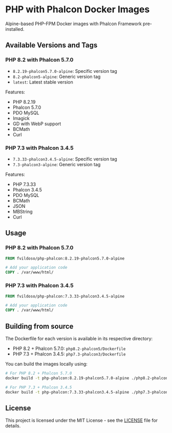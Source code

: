 # PHP with Phalcon Docker Images

Alpine-based PHP-FPM Docker images with Phalcon Framework pre-installed.

## Available Versions and Tags

### PHP 8.2 with Phalcon 5.7.0
- `8.2.19-phalcon5.7.0-alpine`: Specific version tag
- `8.2-phalcon5-alpine`: Generic version tag
- `latest`: Latest stable version

Features:
- PHP 8.2.19
- Phalcon 5.7.0
- PDO MySQL
- Imagick
- GD with WebP support
- BCMath
- Curl

### PHP 7.3 with Phalcon 3.4.5
- `7.3.33-phalcon3.4.5-alpine`: Specific version tag
- `7.3-phalcon3-alpine`: Generic version tag

Features:
- PHP 7.3.33
- Phalcon 3.4.5
- PDO MySQL
- BCMath
- JSON
- MBString
- Curl

## Usage

### PHP 8.2 with Phalcon 5.7.0
```dockerfile
FROM fvildoso/php-phalcon:8.2.19-phalcon5.7.0-alpine

# Add your application code
COPY . /var/www/html/
```

### PHP 7.3 with Phalcon 3.4.5
```dockerfile
FROM fvildoso/php-phalcon:7.3.33-phalcon3.4.5-alpine

# Add your application code
COPY . /var/www/html/
```

## Building from source

The Dockerfile for each version is available in its respective directory:
- PHP 8.2 + Phalcon 5.7.0: `php8.2-phalcon5/Dockerfile`
- PHP 7.3 + Phalcon 3.4.5: `php7.3-phalcon3/Dockerfile`

You can build the images locally using:

```bash
# For PHP 8.2 + Phalcon 5.7.0
docker build -t php-phalcon:8.2.19-phalcon5.7.0-alpine ./php8.2-phalcon5

# For PHP 7.3 + Phalcon 3.4.5
docker build -t php-phalcon:7.3.33-phalcon3.4.5-alpine ./php7.3-phalcon3
```

## License

This project is licensed under the MIT License - see the [LICENSE](LICENSE) file for details.